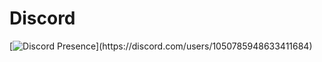 <h1>Discord</h1>

[![Discord Presence](https://lanyard-profile-readme.vercel.app/api/1050785948633411684?theme=light&bg=809ecf&animated=false&hideDiscrim=true&borderRadius=30px&idleMessage=Probably%20doing%20something%20else...)](https://discord.com/users/1050785948633411684)
